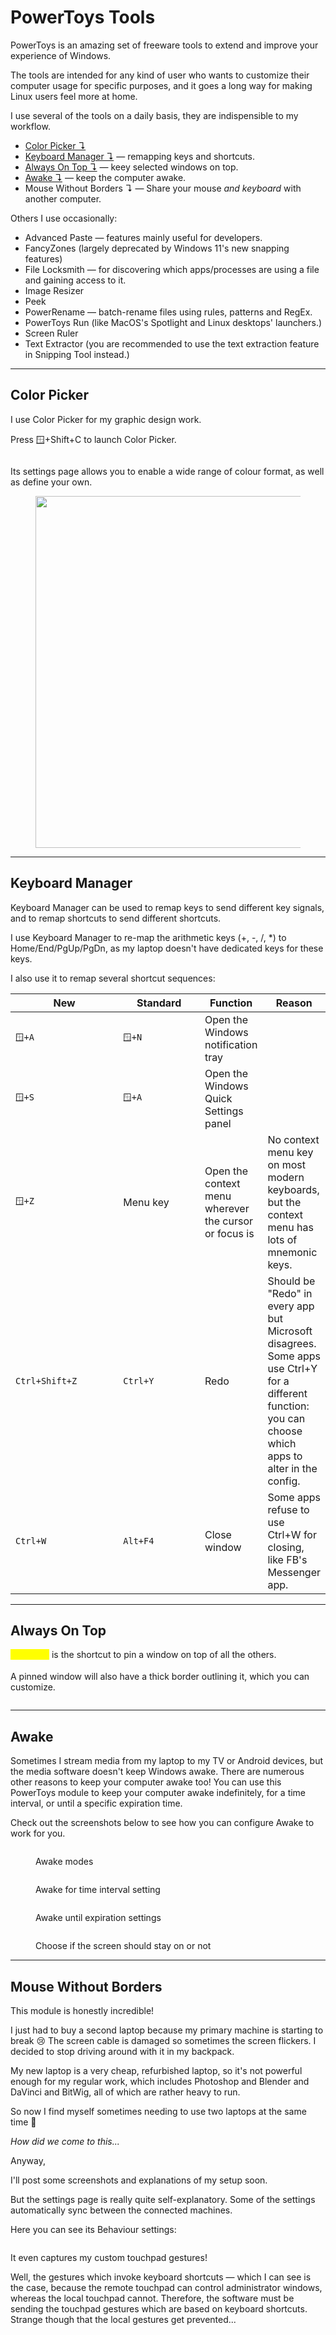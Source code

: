 # PowerToys Tools

PowerToys is an amazing set of freeware tools to extend and improve your experience of Windows.

The tools are intended for any kind of user who wants to customize their computer usage for specific purposes, and it goes a long way for making Linux users feel more at home.

I use several of the tools on a daily basis, they are indispensible to my workflow.

* [Color Picker ↴](powertoys-tools.md#color-picker)
* [Keyboard Manager ↴](powertoys-tools.md#keyboard-manager) — remapping keys and shortcuts.
* [Always On Top ↴](powertoys-tools.md#always-on-top) — keey selected windows on top.
* [Awake ↴](powertoys-tools.md#awake) — keep the computer awake.
* Mouse Without Borders ↴ — Share your mouse _and keyboard_ with another computer.

Others I use occasionally:

* Advanced Paste — features mainly useful for developers.
* FancyZones (largely deprecated by Windows 11's new snapping features)
* File Locksmith — for discovering which apps/processes are using a file and gaining access to it.
* Image Resizer
* Peek
* PowerRename — batch-rename files using rules, patterns and RegEx.
* PowerToys Run (like MacOS's Spotlight and Linux desktops' launchers.)
* Screen Ruler
* Text Extractor (you are recommended to use the text extraction feature in Snipping Tool instead.)

***

## Color Picker

I use Color Picker for my graphic design work.

Press 🪟+Shift+C to launch Color Picker.

<figure><img src="../.gitbook/assets/image (27).png" alt=""><figcaption></figcaption></figure>

Its settings page allows you to enable a wide range of colour format, as well as define your own.

<figure><img src="../.gitbook/assets/image (28).png" alt="" width="563"><figcaption></figcaption></figure>

***

## Keyboard Manager

Keyboard Manager can be used to remap keys to send different key signals, and to remap shortcuts to send different shortcuts.

I use Keyboard Manager to re-map the arithmetic keys (+, -, /, \*) to Home/End/PgUp/PgDn, as my laptop doesn't have dedicated keys for these keys.

I also use it to remap several shortcut sequences:&#x20;

<table data-full-width="true"><thead><tr><th width="174">New</th><th width="128">Standard</th><th>Function</th><th>Reason</th></tr></thead><tbody><tr><td><code>🪟+A</code></td><td><code>🪟+N</code></td><td>Open the Windows notification tray</td><td></td></tr><tr><td><code>🪟+S</code></td><td><code>🪟+A</code></td><td>Open the Windows Quick Settings panel</td><td></td></tr><tr><td><code>🪟+Z</code></td><td>Menu key</td><td>Open the context menu wherever the cursor or focus is</td><td>No context menu key on most modern keyboards, but the context menu has lots of mnemonic keys.</td></tr><tr><td><code>Ctrl+Shift+Z</code></td><td><code>Ctrl+Y</code></td><td>Redo</td><td>Should be "Redo" in every app but Microsoft disagrees. Some apps use  Ctrl+Y for a different function: you can choose which apps to alter in the config.</td></tr><tr><td><code>Ctrl+W</code></td><td><code>Alt+F4</code></td><td>Close window</td><td>Some apps refuse to use Ctrl+W for closing, like FB's Messenger app.</td></tr></tbody></table>

***

## Always On Top

<mark style="color:yellow;">`🪟+Ctrl+T`</mark> is the shortcut to pin a window on top of all the others.

A pinned window will also have a thick border outlining it, which you can customize.

<figure><img src="../.gitbook/assets/image (16).png" alt=""><figcaption></figcaption></figure>

***

## Awake

Sometimes I stream media from my laptop to my TV or Android devices, but the media software doesn't keep Windows awake. There are numerous other reasons to keep your computer awake too! You can use this PowerToys module to keep your computer awake indefinitely, for a time interval, or until a specific expiration time.

Check out the screenshots below to see how you can configure Awake to work for you.

<figure><img src="../.gitbook/assets/image (17).png" alt=""><figcaption><p>Awake modes</p></figcaption></figure>

<figure><img src="../.gitbook/assets/image (18).png" alt=""><figcaption><p>Awake for time interval setting</p></figcaption></figure>

<figure><img src="../.gitbook/assets/image (19).png" alt=""><figcaption><p>Awake until expiration settings</p></figcaption></figure>

<figure><img src="../.gitbook/assets/image (20).png" alt=""><figcaption><p>Choose if the screen should stay on or not</p></figcaption></figure>

***

## Mouse Without Borders

This module is honestly incredible!

I just had to buy a second laptop because my primary machine is starting to break 😢 The screen cable is damaged so sometimes the screen flickers. I decided to stop driving around with it in my backpack.&#x20;

My new laptop is a very cheap, refurbished laptop, so it's not powerful enough for my regular work, which includes Photoshop and Blender and DaVinci and BitWig, all of which are rather heavy to run.

So now I find myself sometimes needing to use two laptops at the same time 🤨

_How did we come to this..._

Anyway,

I'll post some screenshots and explanations of my setup soon.

But the settings page is really quite self-explanatory. Some of the settings automatically sync between the connected machines.

Here you can see its Behaviour settings:

<figure><img src="../.gitbook/assets/image (31).png" alt=""><figcaption></figcaption></figure>

It even captures my custom touchpad gestures!

Well, the gestures which invoke keyboard shortcuts — which I can see is the case, because the remote touchpad can control administrator windows, whereas the local touchpad cannot. Therefore, the software must be sending the touchpad gestures which are based on keyboard shortcuts. Strange though that the local gestures get prevented...

